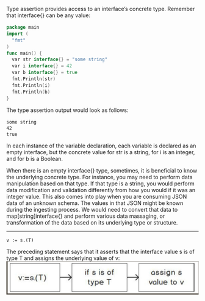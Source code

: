 Type assertion provides access to an interface’s concrete type. Remember that interface{} can be any value:
```go
package main
import (
  "fmt"
)
func main() {
  var str interface{} = "some string"
  var i interface{} = 42
  var b interface{} = true
  fmt.Println(str)
  fmt.Println(i)
  fmt.Println(b)
}
```
The type assertion output would look as follows:
```
some string
42
true
```
In each instance of the variable declaration, each variable is declared as an empty interface, but the concrete value for str is a string, for i is an integer, and for b is a Boolean.

When there is an empty interface{} type, sometimes, it is beneficial to know the underlying concrete type. For instance, you may need to perform data manipulation based on that type. If that type is a string, you would perform data modification and validation differently from how you would if it was an integer value. This also comes into play when you are consuming JSON data of an unknown schema. The values in that JSON might be known during the ingesting process. We would need to convert that data to map[string]interface{} and perform various data massaging, or transformation of the data based on its underlying type or structure.

-----
```
v := s.(T)
```
The preceding statement says that it asserts that the interface value s is of type T and assigns the underlying value of v:
![type-assertion-flow](type-assertion-flow.png)


